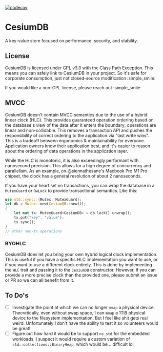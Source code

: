 [![codecov](https://codecov.io/gh/siennathesane/cesiumdb/graph/badge.svg?token=D7RBD3OX2U)](https://codecov.io/gh/siennathesane/cesiumdb)

# CesiumDB

A key-value store focused on performance, security, and stability.

## License

CesiumDB is licensed under GPL v3.0 with the Class Path Exception. This means you can safely link to CesiumDB in your project. So it's safe for corporate consumption, just not closed-source modification :simple_smile:

If you would like a non-GPL license, please reach out :simple_smile:

## MVCC

CesiumDB doesn't contain MVCC semantics due to the use of a hybrid linear clock (HLC). This provides guaranteed operation ordering based on the database's view of the data after it enters the boundary; operations are linear and non-collidable. This removes a transaction API and pushes the responsibility of correct ordering to the application via "last write wins". This is a tradeoff between ergonomics & maintainability for everyone. Application owners know their application best, and it's easier to reason about the ordering of data operations in the application layer.

While the HLC is monotonic, it is also exceedingly performant with nanosecond precision. This allows for a high degree of concurrency and parallelism. As an example, on @siennathesane's Macbook Pro M1 Pro chipset, the clock has a general resolution of about 2 nanoseconds.

If you have your heart set on transactions, you can wrap the database in a `MutexGuard` or `RwLock` to provide transactional semantics. Like this:

```rust
use std::sync::{Mutex, MutexGuard};
let db = Mutex::new(CesiumDB::new());
{
    let mut tx: MutexGuard<CesiumDB> = db.lock().unwrap();
    tx.put("key", "value");
    tx.sync();
}
// other non-tx operations
```

### BYOHLC

CesiumDB does let you bring your own hybrid logical clock implementation. This is useful if you have a specific HLC implementation you want to use, or if you want to use a different clock entirely. This is done by implementing the `HLC` trait and passing it to the `CesiumDB` constructor. However, if you can provide a more precise clock than the provided one, please submit an issue or PR so we can all benefit from it.

## To Do's

- [ ] Investigate the point at which we can no longer `mmap` a physical device. Theoretically, even without swap space, I can `mmap` a 1TiB physical device to the filesystem implementation. But I feel like shit gets real weird. Unfortunately I don't have the ability to test it so volunteers would be great!
- [ ] Figure out how hard it would be to support `no_std` for the embedded workloads. I suspect it would require a custom variation of `std::collections::BinaryHeap`, which would be... difficult lol
